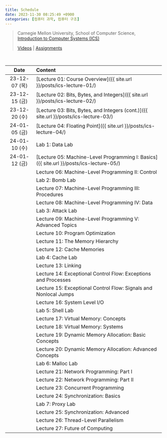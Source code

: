 ```yaml
---
title: Schedule
date: 2023-11-30 08:25:49 +0900
categories: [컴퓨터 과학, 컴퓨터 구조]
---
```


> Carnegie Mellon University, School of Computer Science,  
> [Introduction to Computer Systems (ICS)](https://www.cs.cmu.edu/afs/cs/academic/class/15213-s18/www/index.html)
>
> [Videos](https://scs.hosted.panopto.com/Panopto/Pages/Sessions/List.aspx#folderID=%22b96d90ae-9871-4fae-91e2-b1627b43e25e%22&view=0&sortColumn=1&sortAscending=true) \| [Assignments](https://csapp.cs.cmu.edu/3e/labs.html)

<br>

|     Date      | Content                                                                                 |
| :-----------: | :-------------------------------------------------------------------------------------- |
| 23-12-07 (목) | [Lecture 01: Course Overview]({{ site.url }}/posts/ics-lecture-01/)                     |
| 23-12-15 (금) | [Lecture 02: Bits, Bytes, and Integers]({{ site.url }}/posts/ics-lecture-02/)           |
| 23-12-20 (수) | [Lecture 03: Bits, Bytes, and Integers (cont.)]({{ site.url }}/posts/ics-lecture-03/)   |
| 24-01-05 (금) | [Lecture 04: Floating Point]({{ site.url }}/posts/ics-lecture-04/)                      |
| 24-01-10 (수) | Lab 1: Data Lab                                                                         |
| 24-01-12 (금) | [Lecture 05: Machine-Level Programming I: Basics]({{ site.url }}/posts/ics-lecture-05/) |
|               | Lecture 06: Machine-Level Programming II: Control                                       |
|               | Lab 2: Bomb Lab                                                                         |
|               | Lecture 07: Machine-Level Programming III: Procedures                                   |
|               | Lecture 08: Machine-Level Programming IV: Data                                          |
|               | Lab 3: Attack Lab                                                                       |
|               | Lecture 09: Machine-Level Programming V: Advanced Topics                                |
|               | Lecture 10: Program Optimization                                                        |
|               | Lecture 11: The Memory Hierarchy                                                        |
|               | Lecture 12: Cache Memories                                                              |
|               | Lab 4: Cache Lab                                                                        |
|               | Lecture 13: Linking                                                                     |
|               | Lecture 14: Exceptional Control Flow: Exceptions and Processes                          |
|               | Lecture 15: Exceptional Control Flow: Signals and Nonlocal Jumps                        |
|               | Lecture 16: System Level I/O                                                            |
|               | Lab 5: Shell Lab                                                                        |
|               | Lecture 17: Virtual Memory: Concepts                                                    |
|               | Lecture 18: Virtual Memory: Systems                                                     |
|               | Lecture 19: Dynamic Memory Allocation: Basic Concepts                                   |
|               | Lecture 20: Dynamic Memory Allocation: Advanced Concepts                                |
|               | Lab 6: Malloc Lab                                                                       |
|               | Lecture 21: Network Programming: Part I                                                 |
|               | Lecture 22: Network Programming: Part II                                                |
|               | Lecture 23: Concurrent Programming                                                      |
|               | Lecture 24: Synchronization: Basics                                                     |
|               | Lab 7: Proxy Lab                                                                        |
|               | Lecture 25: Synchronization: Advanced                                                   |
|               | Lecture 26: Thread-Level Parallelism                                                    |
|               | Lecture 27: Future of Computing                                                         |
